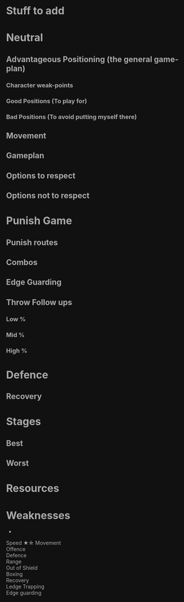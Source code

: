 # Stuff to add


# Neutral

## Advantageous Positioning (the general game-plan)

### Character weak-points

### Good Positions (To play for)

### Bad Positions (To avoid putting myself there)

## Movement


## Gameplan


## Options to respect

### 


## Options not to respect


# Punish Game

## Punish routes


## Combos


## Edge Guarding


## Throw Follow ups

### Low %


### Mid %


### High %



# Defence

## Recovery


# Stages

## Best

## Worst


# Resources


# Weaknesses
- 

Speed			★☆
Movement		
Offence			
Defence			
Range			
Out of Shield	
Boxing			
Recovery		
Ledge Trapping	
Edge guarding	


<style>*, body, html{
	--text-color-fg: #AAAAAA;
	--text-color-bg: #111111;
	color: var(--text-color-fg);
	background-color: var(--text-color-bg);
}</style>